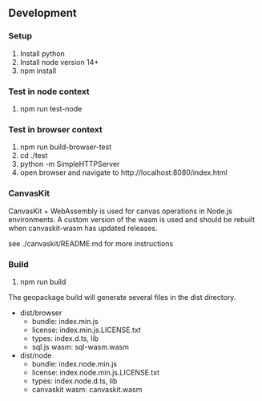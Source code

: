 ## Development

### Setup
1. Install python
2. Install node version 14+
3. npm install

### Test in node context
1. npm run test-node

### Test in browser context
1. npm run build-browser-test
2. cd ./test
3. python -m SimpleHTTPServer
4. open browser and navigate to http://localhost:8080/index.html

### CanvasKit
CanvasKit + WebAssembly is used for canvas operations in Node.js environments. A custom version of the wasm is used and 
should be rebuilt when canvaskit-wasm has updated releases.

see ./canvaskit/README.md for more instructions

### Build
1. npm run build

The geopackage build will generate several files in the dist directory. 
* dist/browser
  * bundle: index.min.js
  * license: index.min.js.LICENSE.txt
  * types: index.d.ts, lib
  * sql.js wasm: sql-wasm.wasm
* dist/node
  * bundle: index.node.min.js
  * license: index.node.min.js.LICENSE.txt
  * types: index.node.d.ts, lib
  * canvaskit wasm: canvaskit.wasm
